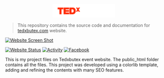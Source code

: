 <!-- PROJECT LOGO -->
<p align="center">
  <img alt="tedxbutex logo" src="./public_html/img/logo.png" width="200">
</p>

> This repository contains the source code and documentation for [tedxbutex.com](https://tedxbutex.com) website.

[![Website Screen Shot][website-screenshot]][website-url]

<!-- PROJECT SHIELDS -->
[![Website Status][website-shield]][website-url]
[![Activity][activity-shield]][website-url]
[![Facebook][facebook-shield]][facebook-url]

<!-- DESCRIPTION -->
This is my project files on Tedxbutex event website. The public_html folder contains all the files. This project was developed using a colorlib template, adding and refining
the contents with many SEO features.

<!-- MARKDOWN LINKS & IMAGES -->
[website-screenshot]: https://i.imgur.com/bFwKpel.jpg
[website-url]: https://tedxbutex.com
[activity-shield]: https://img.shields.io/github/last-commit/abir0/tedxbutex-website/main?style=for-the-badge
[website-shield]: https://img.shields.io/website?down_color=red&down_message=down&style=for-the-badge&up_color=green&up_message=up&url=https%3A%2F%2Ftedxbutex.com
[facebook-shield]: https://img.shields.io/badge/Facebook-1877F2?style=for-the-badge&logo=facebook&logoColor=white
[facebook-url]: https://www.facebook.com/TEDxBUTEX
